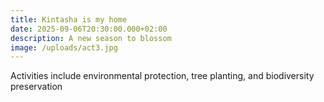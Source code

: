 ```yaml
---
title: Kintasha is my home
date: 2025-09-06T20:30:00.000+02:00
description: A new season to blossom
image: /uploads/act3.jpg
---
```


Activities include environmental
protection, tree planting, and biodiversity preservation
